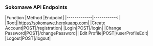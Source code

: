 ### Sokomawe API Endpoints
|Function |Method |Endpoint|
|-------------|------------:|
|Root||https://sokomawe.herokuapp.com|
|Create Account|POST|/registration|
|Login|POST|/login|
|Change Password|POST|/changePassword|
|Edit Profile|POST|/userProfileEdit|
|Logout|POST|/logout|


